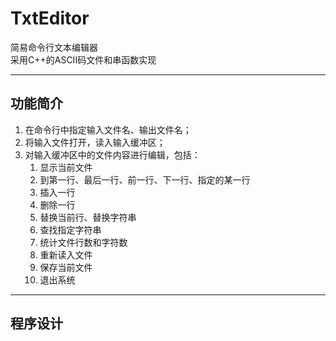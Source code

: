 # TxtEditor
简易命令行文本编辑器  
采用C++的ASCII码文件和串函数实现  
***
## 功能简介  
1. 在命令行中指定输入文件名、输出文件名；
2. 将输入文件打开，读入输入缓冲区；
3. 对输入缓冲区中的文件内容进行编辑，包括：
   1. 显示当前文件
   2. 到第一行、最后一行、前一行、下一行、指定的某一行
   3. 插入一行
   4. 删除一行
   5. 替换当前行、替换字符串
   6. 查找指定字符串
   7. 统计文件行数和字符数
   8. 重新读入文件
   9. 保存当前文件
   10. 退出系统
***
## 程序设计

